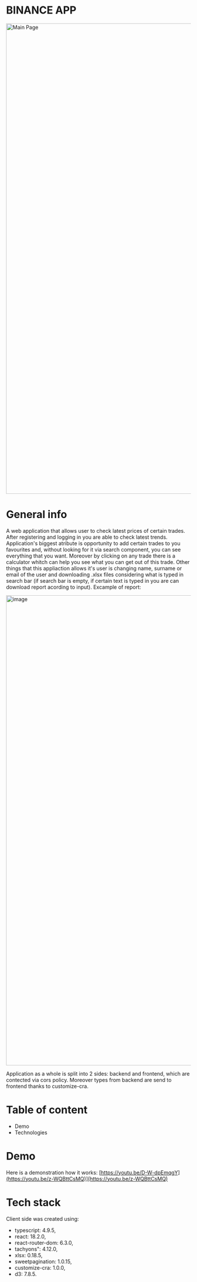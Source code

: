 # BINANCE APP
<img width="1280" alt="Main Page" src="https://github.com/Paveu99/BinanceAppFront/assets/100468919/a4169fcc-35aa-47f3-a67c-541b092e88cc">

# General info
A web application that allows user to check latest prices of certain trades. After registering and logging in you are able to check latest trends. Application's biggest atribute is opportunity to add certain trades to you favourites and, without looking for it via search component, you can see everything that you want. Moreover by clicking on any trade there is a calculator whitch can help you see what you can get out of this trade. Other things that this appliaction allows it's user is changing name, surname or email of the user and downloading .xlsx files considering what is typed in search bar (if search bar is empty, if certain text is typed in you are can download report acording to input). Excample of report:

<img width="1279" alt="image" src="https://github.com/Paveu99/BinanceAppFront/assets/100468919/61b23d5e-f4a6-488d-be01-326d9b6b75ab">

Application as a whole is split into 2 sides: backend and frontend, which are contected via cors policy. Moreover types from backend are send to frontend thanks to customize-cra.

# Table of content
- Demo
- Technologies

# Demo
Here is a demonstration how it works: [https://youtu.be/D-W-dpEmqgY](https://youtu.be/z-WQBttCsMQ)](https://youtu.be/z-WQBttCsMQ)

# Tech stack
Client side was created using:
- typescript: 4.9.5,
- react: 18.2.0,
- react-router-dom: 6.3.0,
- tachyons": 4.12.0,
- xlsx: 0.18.5,
- sweetpagination: 1.0.15,
- customize-cra: 1.0.0,
- d3: 7.8.5.
